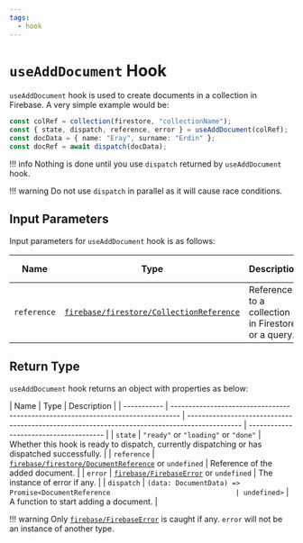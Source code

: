 ```yaml
---
tags:
  - hook
---
```


# `useAddDocument` Hook

`useAddDocument` hook is used to create documents in a collection in Firebase. A very simple example would be:

```typescript
const colRef = collection(firestore, "collectionName");
const { state, dispatch, reference, error } = useAddDocument(colRef);
const docData = { name: "Eray", surname: "Erdin" };
const docRef = await dispatch(docData);
```

!!! info
Nothing is done until you use `dispatch` returned by `useAddDocument` hook.

!!! warning
Do not use `dispatch` in parallel as it will cause race conditions.

## Input Parameters

Input parameters for `useAddDocument` hook is as follows:

| Name        | Type                                                                  | Description                                        | Required | Default Value |
| ----------- | --------------------------------------------------------------------- | -------------------------------------------------- | -------- | ------------- |
| `reference` | [`firebase/firestore/CollectionReference`][CollectionReferenceRefDoc] | Reference to a collection in Firestore or a query. | ✅       | -             |

## Return Type

`useAddDocument` hook returns an object with properties as below:

| Name        | Type                                                                             | Description                                                                                   |
| ----------- | -------------------------------------------------------------------------------- | --------------------------------------------------------------------------------------------- | -------------------------------------- |
| `state`     | `"ready"` or `"loading"` or `"done"`                                             | Whether this hook is ready to dispatch, currently dispatching or has dispatched successfully. |
| `reference` | [`firebase/firestore/DocumentReference`][DocumentReferenceRefDoc] or `undefined` | Reference of the added document.                                                              |
| `error`     | [`firebase/FirebaseError`][FirebaseErrorRefDoc] or `undefined`                   | The instance of error if any.                                                                 |
| `dispatch`  | `(data: DocumentData) => Promise<DocumentReference                               | undefined>`                                                                                   | A function to start adding a document. |

!!! warning
Only [`firebase/FirebaseError`][FirebaseErrorRefDoc] is caught if any. `error` will not be an instance of another type.

[DocumentReferenceRefDoc]: https://firebase.google.com/docs/reference/node/firebase.firestore.DocumentReference
[CollectionReferenceRefDoc]: https://firebase.google.com/docs/reference/node/firebase.firestore.CollectionReference
[FirebaseErrorRefDoc]: https://firebase.google.com/docs/reference/node/firebase.FirebaseError
